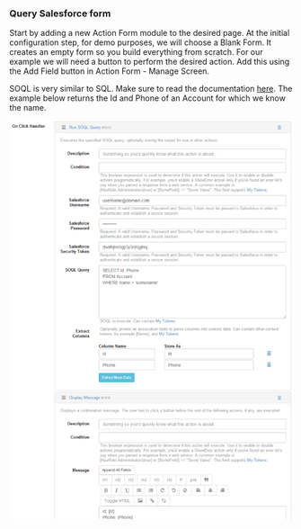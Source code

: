 ### Query Salesforce form

Start by adding a new Action Form module to the desired page. At the initial configuration step, for demo purposes, we will choose a Blank Form. It creates an empty form so you build everything from scratch. For our example we will need a button to perform the desired action. Add this using the Add Field button in Action Form - Manage Screen. 

SOQL is very similar to SQL. Make sure to read the documentation [here](http://www.salesforce.com/us/developer/docs/soql_sosl/index_Left.htm). The example below returns the Id and Phone of an Account for which we know the name.

![](assets/soql-query.png)
